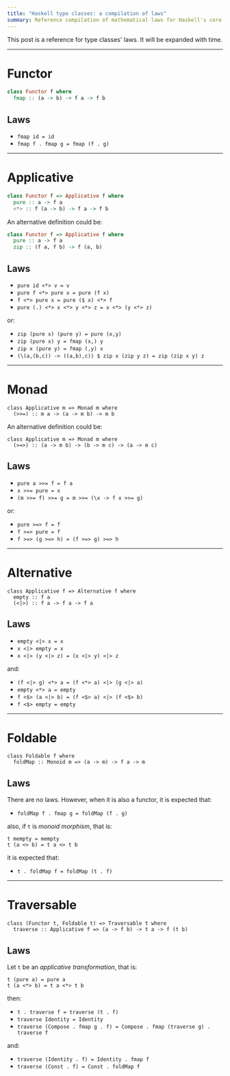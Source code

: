```yaml
---
title: "Haskell type classes: a compilation of laws"
summary: Reference compilation of mathematical laws for Haskell's core type classes
---
```


This post is a reference for type classes' laws. It will be expanded with time.

---

# Functor

```haskell
class Functor f where
  fmap :: (a -> b) -> f a -> f b
```

## Laws

- `fmap id = id`
- `fmap f . fmap g = fmap (f . g)`

---

# Applicative

```haskell
class Functor f => Applicative f where
  pure :: a -> f a
  <*> :: f (a -> b) -> f a -> f b
```

An alternative definition could be:

```haskell
class Functor f => Applicative f where
  pure :: a -> f a
  zip :: (f a, f b) -> f (a, b)
```

## Laws

- `pure id <*> v = v`
- `pure f <*> pure x = pure (f x)`
- `f <*> pure x = pure ($ x) <*> f`
- `pure (.) <*> x <*> y <*> z = x <*> (y <*> z)`

or:

- `zip (pure x) (pure y) = pure (x,y)`
- `zip (pure x) y = fmap (x,) y`
- `zip x (pure y) = fmap (,y) x`
- `(\(a,(b,c)) -> ((a,b),c)) $ zip x (zip y z) = zip (zip x y) z`

---

# Monad

```
class Applicative m => Monad m where
  (>>=) :: m a -> (a -> m b) -> m b
```

An alternative definition could be:
```
class Applicative m => Monad m where
  (>=>) :: (a -> m b) -> (b -> m c) -> (a -> m c)
```

## Laws

- `pure a >>= f = f a`
- `x >>= pure = x`
- `(m >>= f) >>= g = m >>= (\x -> f x >>= g)`

or:

- `pure >=> f = f`
- `f >=> pure = f`
- `f >=> (g >=> h) = (f >=> g) >=> h`

---

# Alternative

```
class Applicative f => Alternative f where
  empty :: f a
  (<|>) :: f a -> f a -> f a
```

## Laws

- `empty <|> x = x`
- `x <|> empty = x`
- `x <|> (y <|> z) = (x <|> y) <|> z`

and:

- `(f <|> g) <*> a = (f <*> a) <|> (g <|> a)`
- `empty <*> a = empty`
- `f <$> (a <|> b) = (f <$> a) <|> (f <$> b)`
- `f <$> empty = empty`

---

# Foldable

```
class Foldable f where
  foldMap :: Monoid m => (a -> m) -> f a -> m
```

## Laws

There are no laws. However, when it is also a functor, it is expected that:

- `foldMap f . fmap g = foldMap (f . g)`

also, if `t` is *monoid morphism*, that is:

```
t mempty = mempty
t (a <> b) = t a <> t b
```

it is expected that:

- `t . foldMap f = foldMap (t . f)`

---

# Traversable

```
class (Functor t, Foldable t) => Traversable t where
  traverse :: Applicative f => (a -> f b) -> t a -> f (t b)
```

## Laws

Let `t` be an *applicative transformation*, that is:

```
t (pure a) = pure a
t (a <*> b) = t a <*> t b
```

then:

- `t . traverse f = traverse (t . f)`
- `traverse Identity = Identity`
- `traverse (Compose . fmap g . f) = Compose . fmap (traverse g) . traverse f`

and:

- `traverse (Identity . f) = Identity . fmap f`
- `traverse (Const . f) = Const . foldMap f`
